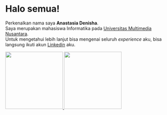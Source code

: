 # Halo semua!

Perkenalkan nama saya **Anastasia Denisha**.\
Saya merupakan mahasiswa Informatika pada [Universitas Multimedia Nusantara](https://www.umn.ac.id/).\
Untuk mengetahui lebih lanjut bisa mengenai seluruh *experience* aku, bisa langsung ikuti akun [Linkedin](https://www.linkedin.com/in/anastasia-denisha) aku.

<p align="left">
<a href="https://github.com/maodaaa">
  <img height="180em" src="https://github-readme-stats-eight-theta.vercel.app/api?username=anasden26&show_icons=true&theme=omni&include_all_commits=true&count_private=true"/>
  <img height="180em" src="https://github-readme-stats-eight-theta.vercel.app/api/top-langs/?username=anasden26&layout=compact&langs_count=8&theme=panda"/>
</a>
</p>

<!--
**anasden26/anasden26** is a ✨ _special_ ✨ repository because its `README.md` (this file) appears on your GitHub profile.

Here are some ideas to get you started:

- 🔭 I’m currently working on ...
- 🌱 I’m currently learning ...
- 👯 I’m looking to collaborate on ...
- 🤔 I’m looking for help with ...
- 💬 Ask me about ...
- 📫 How to reach me: ...
- 😄 Pronouns: ...
- ⚡ Fun fact: ...
-->
